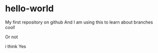 # hello-world
My first repository on github
And I am using this to learn about branches cool!

Or not

 i think
Yes
